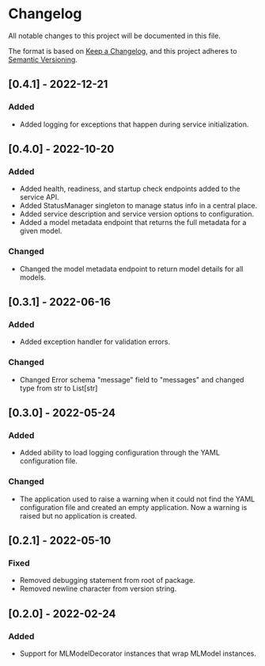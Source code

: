 # Changelog

All notable changes to this project will be documented in this file.

The format is based on [Keep a Changelog](https://keepachangelog.com/en/1.0.0/),
and this project adheres to [Semantic Versioning](https://semver.org/spec/v2.0.0.html).

## [0.4.1] - 2022-12-21

### Added 
- Added logging for exceptions that happen during service initialization. 

## [0.4.0] - 2022-10-20

### Added
- Added health, readiness, and startup check endpoints added to the service API.
- Added StatusManager singleton to manage status info in a central place.
- Added service description and service version options to configuration.
- Added a model metadata endpoint that returns the full metadata for a given model.

### Changed
- Changed the model metadata endpoint to return model details for all models.

## [0.3.1] - 2022-06-16

### Added
- Added exception handler for validation errors.

### Changed
- Changed Error schema "message" field to "messages" and changed type from str to List[str]

## [0.3.0] - 2022-05-24

### Added
- Added ability to load logging configuration through the YAML configuration file.

### Changed
- The application used to raise a warning when it could not find the YAML configuration file and created an empty 
application. Now a warning is raised but no application is created.

## [0.2.1] - 2022-05-10

### Fixed
- Removed debugging statement from root of package.
- Removed newline character from version string.

## [0.2.0] - 2022-02-24

### Added
- Support for MLModelDecorator instances that wrap MLModel instances.
